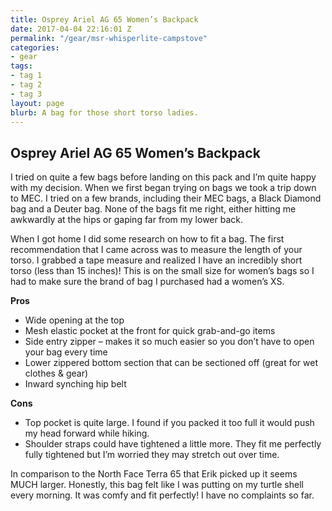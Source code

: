 ```yaml
---
title: Osprey Ariel AG 65 Women’s Backpack
date: 2017-04-04 22:16:01 Z
permalink: "/gear/msr-whisperlite-campstove"
categories:
- gear
tags:
- tag 1
- tag 2
- tag 3
layout: page
blurb: A bag for those short torso ladies.
---
```


## Osprey Ariel AG 65 Women’s Backpack

I tried on quite a few bags before landing on this pack and I’m quite happy with my decision. When we first began trying on bags we took a trip down to MEC. I tried on a few brands, including their MEC bags, a Black Diamond bag and a Deuter bag. None of the bags fit me right, either hitting me awkwardly at the hips or gaping far from my lower back.

When I got home I did some research on how to fit a bag. The first recommendation that I came across was to measure the length of your torso. I grabbed a tape measure and realized I have an incredibly short torso (less than 15 inches)! This is on the small size for women’s bags so I had to make sure the brand of bag I purchased had a women’s XS.

**Pros**  
* Wide opening at the top
* Mesh elastic pocket at the front for quick grab-and-go items
* Side entry zipper – makes it so much easier so you don’t have to open your bag every time
* Lower zippered bottom section that can be sectioned off (great for wet clothes & gear)
* Inward synching hip belt

**Cons**   
* Top pocket is quite large. I found if you packed it too full it would push my head forward while hiking.
* Shoulder straps could have tightened a little more. They fit me perfectly fully tightened but I’m worried they may stretch out over time.

In comparison to the North Face Terra 65 that Erik picked up it seems MUCH larger. Honestly, this bag felt like I was putting on my turtle shell every morning. It was comfy and fit perfectly! I have no complaints so far.
